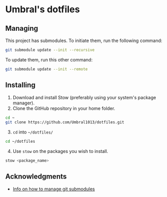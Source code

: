 # Umbral's dotfiles

## Managing
This project has submodules. 
To initiate them, run the following command:
```bash
git submodule update --init --recursive
```

To update them, run this other command:
```bash
git submodule update --init --remote
```

## Installing
1. Download and install Stow (preferably using your system's package manager).
2. Clone the GitHub repository in your home folder.

```bash
cd ~
git clone https://github.com/Umbral1013/dotfiles.git
```

3. `cd` into `~/dotfiles/`

```bash
cd ~/dotfiles
```

4. Use `stow` on the packages you wish to install.

```bash
stow <package_name>
```

## Acknowledgments
- [Info on how to manage git submodules ](https://www.anishathalye.com/2014/08/03/managing-your-dotfiles/)
